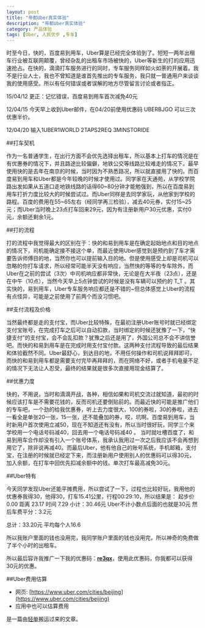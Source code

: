 ```yaml
---
layout: post
title: "帝都Uber真实体验"
description: "帝都Uber真实体验"
category: 产品体验
tags: [Uber, 人民优步 ,专车]
---
```


时至今日，快的，百度易到用车，Uber算是已经完全体验到了。短短一两年出租车行业被互联网颠覆，曾经杂乱的出租车市场被快的，Uber等新生的打的应用迅速抢占。在快的，滴滴打车服务进行的同时，专车服务同样如火如荼的开展着。我不是行业人士，我也不曾知道是谁首先推出的专车服务，我只就一普通用户来谈谈我的使用感受。所以有任何错误或者误解的地方尽管留言讨论或者指正。
 
15/04/12 更正：记忆错误，百度易到用车首次减免40元
 
12/04/15 今天早上收到Uber邮件，在04/20前使用优惠码 UBERBJGO 可以三次优惠半价。
 
12/04/20 输入1UBER1WORLD
2TAPS2REQ
3MINSTORIDE

##打车契机

作为一名普通学生，在出行方面不会优先选择出租车，所以基本上打车的情况是在有优惠券的情况下，并且路途比较偏僻，地铁公交等线路比较难走的情况下。最早使用快的是去年在南京的时候，当时因为不熟悉路况，所以就直接用了快的。而百度易到用车和Uber都是今年较晚的时候才使用过。同学家在天通苑，从学校学院路出发如果从五道口走地铁线路的话得60~80分钟才能勉强到，所以在百度易到用车打折力度比较大的时候尝试过。而Uber同样是去同学家玩，从他家到学校的路程。百度的费用在55~65左右（经同学再三检验），减去40元券，实付15~25元；而Uber当时晚上23点打车回来29元，因为有注册新用户30元优惠，实付0元，余额还剩余1元。

##打的流程

打的流程中我觉得最大的区别在于：快的和易到用车是在确定起始地点和目的地点的情况下，司机能确定接不接这个单，而最近使用Uber感觉到是预约到了车才需要告诉师傅目的地，当然你也可以提前输入目的地。但是使用感受上却是司机可以忽略的你打车请求，所以经常可能半天没有响应，当然快的等等的专车除外，而Uber在之前的尝试（3次）中司机响应都非常快，无论是在大半夜（23点），还是在中午（10点），当然今天早上5点钟尝试的时候是没有车辆可以预约的 T_T 。其实快的，易到用车，Uber专车服务响应都还是不错的~但总体感觉上Uber的流程有点怪异，可能是之前使用了前两个而没习惯吧。

##支付流程及价格

当然最终都是走的支付宝，而Uber比较特殊，在最初注册Uber账号时就已经绑定支付宝账号，在完成打车之后可以自动扣款，当时绑定的时候还犹豫了一下，“快捷支付”的支付宝，会不会乱扣款？犹豫之后还是用了，外国公司总不会不讲信誉吧。而快的和易到用车是在完成时用支付宝付款。这两种支付流程导致的最后结果和体验截然不同。Uber最舒心，到达目的地，不用任何操作和司机说拜拜即可，而快的和易到用车都是需要支付完毕再拜拜的，而在网络不好，或者手机电量不足的情况下无法让人忍受，最终的结果就是很多次直接用现金结算了。

##优惠力度

快的，不用说，当时和滴滴开战，各种，相信如果和司机交流过就知道，最初的时候应该打车是不需要花钱的，反而司机还要倒贴前的。而最近快的可能是推广他们的专车吧，一个劲的给我优惠券，听上去力度很大，100的券啦，30的券啦，进去一看全是单张20一张，15一张，还不能叠加的券，哎，坑啊。百度易到用车，当时新用户首次使用立减50，现在不知道还有没有，所以当时很好玩，同学三个来学校用一个电话号码减40，回去用一个电话号码减40 。 当时就吐槽百度了，和易到用车合作却没有引入一个账号体系，我承认我用过一次之后我应该不会再想到用它了，除非说再减40。而最后Uber，他有他自己的账号系统，手机邮箱，支付宝，在注册的时候就已经定下来，而注册新用户使用别人的优惠码可以得30元，加入余额，在打车中回优先扣减余额中的钱。单次打车最高减免30元。

##Uber特有

今天同学发现Uber还能平摊费用，所以尝试了一下，过程也比较好玩，我用他的优惠券我得30，他得30，打车15.41公里，行程00:29:10，所以结果是：
起步价 0.00
距离 23.17
时间 7.29
小计：30.46元 Uber不计小数点后面的也就是30元
然后车费平分：3.2元
 
总计：33.20元
平均每个人16.6
 
所以我账户里面的钱也没用完，我同学账户里面的钱也没用完，所以神奇的免费做了半个小时的出租车。
 
所以最后容许我推广一下我的优惠码：**[re3qx](https://get.uber.com/invite/re3qx)**，使用此优惠码，你我都可以获得30元的优惠。

##Uber费用估算

- 网页: [https://www.uber.com/cities/beijing](https://www.uber.com/cities/beijing)
- 应用中也可以估算费用

是一篇由[轻单](https://qdan.me/list/VSkdAU10-o6kJx2F)搬运过来的文章。
